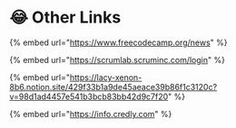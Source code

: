 # 😂 Other Links

{% embed url="https://www.freecodecamp.org/news" %}

{% embed url="https://scrumlab.scruminc.com/login" %}

{% embed url="https://lacy-xenon-8b6.notion.site/429f33b1a9de45aeace39b86f1c3120c?v=98d1ad4457e541b3bcb83bb42d9c7f20" %}

{% embed url="https://info.credly.com" %}
